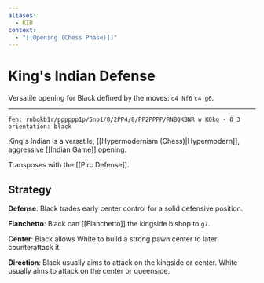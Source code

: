 ```yaml
---
aliases:
  - KID
context:
  - "[[Opening (Chess Phase)]]"
---
```


# King's Indian Defense

Versatile opening for Black defined by the moves: `d4 Nf6` `c4 g6`.

---

```chesser
fen: rnbqkb1r/pppppp1p/5np1/8/2PP4/8/PP2PPPP/RNBQKBNR w KQkq - 0 3
orientation: black
```

King's Indian is a versatile, [[Hypermodernism (Chess)|Hypermodern]], aggressive [[Indian Game]] opening.

Transposes with the [[Pirc Defense]].

## Strategy

**Defense**: Black trades early center control for a solid defensive position.

**Fianchetto**: Black can [[Fianchetto]] the kingside bishop to `g7`.

**Center**: Black allows White to build a strong pawn center to later counterattack it.

**Direction**: Black usually aims to attack on the kingside or center. White usually aims to attack on the center or queenside.
